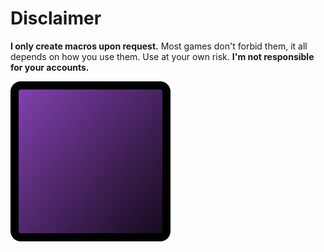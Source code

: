 # Disclaimer
**I only create macros upon request.**
Most games don't forbid them, it all depends on how you use them.
Use at your own risk. **I'm not responsible for your accounts.**

![Emblem.png](https://github.com/0neLucky0neee/LSM-Last-Version/blob/main/Emblem.png)
